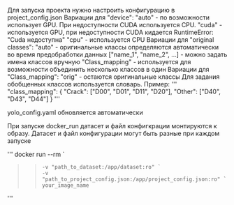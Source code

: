 Для запуска проекта нужно настроить конфигурацию в project_config.json
Вариации для "device":
  "auto" - по возможности использует GPU. При недоступности CUDA используется CPU.
  "cuda" - используется GPU, при недоступности CUDA кидается RuntimeError: "Cuda недоступна"
  "cpu" - используется CPU
Вариации для "original classes":
 "auto" - оригинальные классы определяются автоматически во время предобработки данных
 ["name_1", "name_2", ...] - можно задать имена классов вручную
"Class_mapping" - используется для возможности объединить несколько классов в один
Вариации для "Class_mapping":
  "orig" - остаются оригинальные классы
  Для задания обобщенных классов используется словарь. Пример:
  '''
  "class_mapping": {
        "Crack": ["D00", "D01", "D11", "D20"],
        "Other": ["D40", "D43", "D44"]
    }
  '''

yolo_config.yaml обновляется автоматически

При запуске docker_run датасет и файл конфигкрации монтируются к образу. Датасет и файл конфигурации могут быть разные при каждом запуске

'''
docker run --rm `
>>     -v "path_to_dataset:/app/dataset:ro" `
>>     -v "path_to_project_config.json:/app/project_config.json:ro" `
>>     your_image_name
'''
